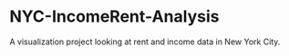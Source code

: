 # NYC-IncomeRent-Analysis
A visualization project looking at rent and income data in New York City.
